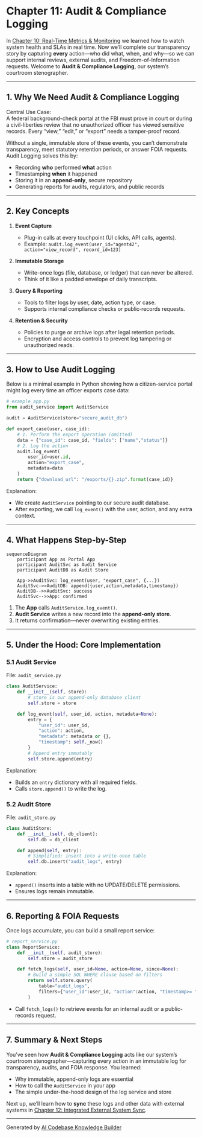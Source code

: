 # Chapter 11: Audit & Compliance Logging

In [Chapter 10: Real-Time Metrics & Monitoring](10_real_time_metrics___monitoring_.md) we learned how to watch system health and SLAs in real time. Now we’ll complete our transparency story by capturing **every** action—who did what, when, and why—so we can support internal reviews, external audits, and Freedom-of-Information requests. Welcome to **Audit & Compliance Logging**, our system’s courtroom stenographer.

---

## 1. Why We Need Audit & Compliance Logging

Central Use Case:  
A federal background-check portal at the FBI must prove in court or during a civil-liberties review that no unauthorized officer has viewed sensitive records. Every “view,” “edit,” or “export” needs a tamper-proof record.

Without a single, immutable store of these events, you can’t demonstrate transparency, meet statutory retention periods, or answer FOIA requests. Audit Logging solves this by:

- Recording **who** performed **what** action  
- Timestamping **when** it happened  
- Storing it in an **append-only**, secure repository  
- Generating reports for audits, regulators, and public records

---

## 2. Key Concepts

1. **Event Capture**  
   - Plug-in calls at every touchpoint (UI clicks, API calls, agents).  
   - Example: `audit.log_event(user_id="agent42", action="view_record", record_id=123)`  

2. **Immutable Storage**  
   - Write-once logs (file, database, or ledger) that can never be altered.  
   - Think of it like a padded envelope of daily transcripts.

3. **Query & Reporting**  
   - Tools to filter logs by user, date, action type, or case.  
   - Supports internal compliance checks or public‐records requests.

4. **Retention & Security**  
   - Policies to purge or archive logs after legal retention periods.  
   - Encryption and access controls to prevent log tampering or unauthorized reads.

---

## 3. How to Use Audit Logging

Below is a minimal example in Python showing how a citizen-service portal might log every time an officer exports case data:

```python
# example_app.py
from audit_service import AuditService

audit = AuditService(store="secure_audit_db")

def export_case(user, case_id):
    # 1. Perform the export operation (omitted)
    data = {"case_id": case_id, "fields": ["name","status"]}
    # 2. Log the action
    audit.log_event(
        user_id=user.id,
        action="export_case",
        metadata=data
    )
    return {"download_url": "/exports/{}.zip".format(case_id)}
```

Explanation:
- We create `AuditService` pointing to our secure audit database.  
- After exporting, we call `log_event()` with the user, action, and any extra context.

---

## 4. What Happens Step-by-Step

```mermaid
sequenceDiagram
    participant App as Portal App
    participant AuditSvc as Audit Service
    participant AuditDB as Audit Store

    App->>AuditSvc: log_event(user, "export_case", {...})
    AuditSvc->>AuditDB: append({user,action,metadata,timestamp})
    AuditDB-->>AuditSvc: success
    AuditSvc-->>App: confirmed
```

1. The **App** calls `AuditService.log_event()`.  
2. **Audit Service** writes a new record into the **append-only store**.  
3. It returns confirmation—never overwriting existing entries.

---

## 5. Under the Hood: Core Implementation

### 5.1 Audit Service

File: `audit_service.py`

```python
class AuditService:
    def __init__(self, store):
        # store is our append-only database client
        self.store = store

    def log_event(self, user_id, action, metadata=None):
        entry = {
            "user_id": user_id,
            "action": action,
            "metadata": metadata or {},
            "timestamp": self._now()
        }
        # Append entry immutably
        self.store.append(entry)
```

Explanation:
- Builds an `entry` dictionary with all required fields.  
- Calls `store.append()` to write the log.

### 5.2 Audit Store

File: `audit_store.py`

```python
class AuditStore:
    def __init__(self, db_client):
        self.db = db_client

    def append(self, entry):
        # Simplified: insert into a write-once table
        self.db.insert("audit_logs", entry)
```

Explanation:
- `append()` inserts into a table with no UPDATE/DELETE permissions.  
- Ensures logs remain immutable.

---

## 6. Reporting & FOIA Requests

Once logs accumulate, you can build a small report service:

```python
# report_service.py
class ReportService:
    def __init__(self, audit_store):
        self.store = audit_store

    def fetch_logs(self, user_id=None, action=None, since=None):
        # Build a simple SQL WHERE clause based on filters
        return self.store.query(
            table="audit_logs",
            filters={"user_id":user_id, "action":action, "timestamp>= ":since}
        )
```

- Call `fetch_logs()` to retrieve events for an internal audit or a public-records request.

---

## 7. Summary & Next Steps

You’ve seen how **Audit & Compliance Logging** acts like our system’s courtroom stenographer—capturing every action in an immutable log for transparency, audits, and FOIA response. You learned:

- Why immutable, append-only logs are essential  
- How to call the `AuditService` in your app  
- The simple under-the-hood design of the log service and store  

Next up, we’ll learn how to **sync** these logs and other data with external systems in [Chapter 12: Integrated External System Sync](12_integrated_external_system_sync_.md).

---

Generated by [AI Codebase Knowledge Builder](https://github.com/The-Pocket/Tutorial-Codebase-Knowledge)